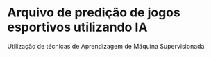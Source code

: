 # Arquivo de predição de jogos esportivos utilizando IA

Utilização de técnicas de Aprendizagem de Máquina Supervisionada
